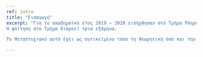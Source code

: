 ```yaml
---
ref: intro
title: "Εισαγωγή"
excerpt: "Για το ακαδημαϊκό έτος 2019 – 2020 εισήχθησαν στο Τμήμα Πληροφορικής 11 φοιτητές/τριες . Επίσης, στο Τμήμα μπορούν να εισαχθούν πτυχιούχοι άλλων τμημάτων ελληνικών Α.Ε.Ι. ή ισοτίμων ιδρυμάτων του εξωτερικού.
Η φοίτηση στο Τμήμα διαρκεί τρια εξάμηνα.

Το Μεταπτυχιακό αυτό έχει ως αντικείμενο τόσο τη θεωρητική όσο και την εφηρμοσμένη Πληροφορική και προσφέρει συστηματική και υπεύθυνη πανεπιστημιακή διδασκαλία προκειμένου οι απόφοιτοί του να διαθέτουν την επιστημονική γνώση και τις τεχνικές ικανότητες για την περαιτέρω σταδιοδρομία τους."

---
```


